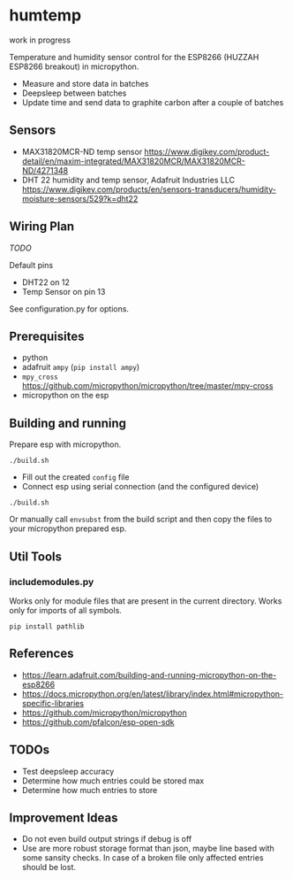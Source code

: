 
# humtemp

work in progress

Temperature and humidity sensor control for the ESP8266 (HUZZAH ESP8266 breakout) in micropython.

 - Measure and store data in batches
 - Deepsleep between batches
 - Update time and send data to graphite carbon after a couple of batches

## Sensors

 - MAX31820MCR-ND temp sensor https://www.digikey.com/product-detail/en/maxim-integrated/MAX31820MCR/MAX31820MCR-ND/4271348
 - DHT 22 humidity and temp sensor, Adafruit Industries LLC https://www.digikey.com/products/en/sensors-transducers/humidity-moisture-sensors/529?k=dht22

## Wiring Plan

_TODO_

Default pins

 - DHT22 on 12
 - Temp Sensor on pin 13

See configuration.py for options.

## Prerequisites

 - python
 - adafruit `ampy` (`pip install ampy`)
 - `mpy_cross` https://github.com/micropython/micropython/tree/master/mpy-cross
 - micropython on the esp 

## Building and running

Prepare esp with micropython.

```
./build.sh
```

 - Fill out the created `config` file
 - Connect esp using serial connection (and the configured device)

```
./build.sh
```

Or manually call `envsubst` from the build script and then copy the files to your micropython
prepared esp.

## Util Tools

### includemodules.py

Works only for module files that are present in the current directory. Works
only for imports of all symbols.

```
pip install pathlib
```

## References

 - https://learn.adafruit.com/building-and-running-micropython-on-the-esp8266
 - https://docs.micropython.org/en/latest/library/index.html#micropython-specific-libraries
 - https://github.com/micropython/micropython
 - https://github.com/pfalcon/esp-open-sdk

## TODOs

 - Test deepsleep accuracy
 - Determine how much entries could be stored max
 - Determine how much entries to store

## Improvement Ideas

 - Do not even build output strings if debug is off
 - Use are more robust storage format than json, maybe line based with some sansity checks. In case of a broken file only affected entries should be lost.

